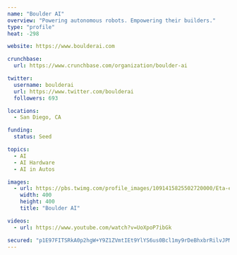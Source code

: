 ```yaml
---
name: "Boulder AI"
overview: "Powering autonomous robots. Empowering their builders."
type: "profile"
heat: -298

website: https://www.boulderai.com

crunchbase:
  url: https://www.crunchbase.com/organization/boulder-ai

twitter:
  username: boulderai
  url: https://www.twitter.com/boulderai
  followers: 693

locations:
  - San Diego, CA

funding:
  status: Seed

topics:
  - AI
  - AI Hardware
  - AI in Autos

images:
  - url: https://pbs.twimg.com/profile_images/1091415825502720000/Eta-egHI_400x400.jpg
    width: 400
    height: 400
    title: "Boulder AI"

videos:
  - url: https://www.youtube.com/watch?v=UoXpoP7ibGk

secured: "p1E97FITSRkA0p2hgW+Y9Z1ZVmtIEt9YlYS6us0Bcl1my9rDeBhxbrRilvJPMOsedttkOpVb1U+6zWb597RbF2XqLALqB8Rmwcwvs7pyAJjfky5R6jbC7Qn1TINBpYz6106kdATTBWk9m8u8ubUqCOnYca5r+Fm+5nAmLehvXwQJ2ploiIBKTFsIKGbG/osDzIqfKhttZs4EJEYUiDBcmwsgK1w1KptFsjQrXshZxMHlQIfB89vSTHAhSFe32J+y8ljCdL//X+CQd2ZQw1eBrQ==;rAOmG2yvyqOxu4asdxZz/Q=="
---
```


